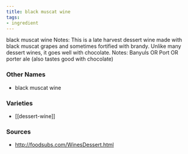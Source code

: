 ```yaml
---
title: black muscat wine
tags:
- ingredient
---
```

black muscat wine Notes: This is a late harvest dessert wine made with black muscat grapes and sometimes fortified with brandy. Unlike many dessert wines, it goes well with chocolate. Notes: Banyuls OR Port OR porter ale (also tastes good with chocolate)

### Other Names

* black muscat wine

### Varieties

* [[dessert-wine]]

### Sources
* http://foodsubs.com/WinesDessert.html
